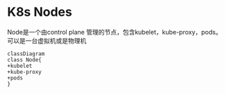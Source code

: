 # K8s Nodes

Node是一个由control plane 管理的节点，包含kubelet，kube-proxy，pods。可以是一台虚拟机或是物理机

```mermaid
classDiagram
class Node{
+kubelet
+kube-proxy
+pods
}
```

